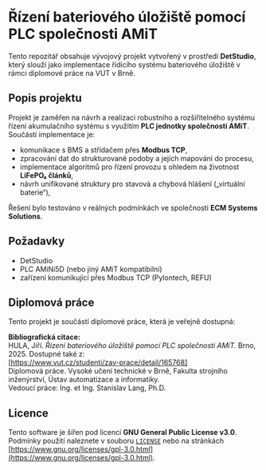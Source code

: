 # Řízení bateriového úložiště pomocí PLC společnosti AMiT

Tento repozitář obsahuje vývojový projekt vytvořený v prostředí **DetStudio**, který slouží jako implementace řídicího systému bateriového úložiště v rámci diplomové práce na VUT v Brně.

## Popis projektu

Projekt je zaměřen na návrh a realizaci robustního a rozšiřitelného systému řízení akumulačního systému s využitím **PLC jednotky společnosti AMiT**. Součástí implementace je:

- komunikace s BMS a střídačem přes **Modbus TCP**,
- zpracování dat do strukturované podoby a jejich mapování do procesu,
- implementace algoritmů pro řízení provozu s ohledem na životnost **LiFePO₄ článků**,
- návrh unifikované struktury pro stavová a chybová hlášení („virtuální baterie“),

Řešení bylo testováno v reálných podmínkách ve společnosti  **ECM Systems Solutions**.


## Požadavky

- DetStudio 
- PLC AMiNi5D (nebo jiný AMiT kompatibilní)  
- zařízení komunikující přes Modbus TCP (Pylontech, REFU)

## Diplomová práce

Tento projekt je součástí diplomové práce, která je veřejně dostupná:

**Bibliografická citace:**  
HULA, Jiří. *Řízení bateriového úložiště pomocí PLC společnosti AMiT.* Brno, 2025. Dostupné také z:  
[https://www.vut.cz/studenti/zav-prace/detail/165768]  
Diplomová práce. Vysoké učení technické v Brně, Fakulta strojního inženýrství, Ústav automatizace a informatiky.  
Vedoucí práce: Ing. et Ing. Stanislav Lang, Ph.D.

## Licence

Tento software je šířen pod licencí **GNU General Public License v3.0**.  
Podmínky použití naleznete v souboru [`LICENSE`](./LICENSE) nebo na stránkách [https://www.gnu.org/licenses/gpl-3.0.html](https://www.gnu.org/licenses/gpl-3.0.html).

